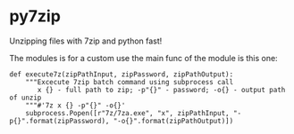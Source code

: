# py7zip
Unzipping files with 7zip and python fast!

The modules is for a custom use the main func of the module is this one:
```
def execute7z(zipPathInput, zipPassword, zipPathOutput):
    """Excecute 7zip batch command using subprocess call
       x {} - full path to zip; -p"{}" - password; -o{} - output path of unzip
    """#'7z x {} -p"{}" -o{}'
    subprocess.Popen([r"7z/7za.exe", "x", zipPathInput, "-p{}".format(zipPassword), "-o{}".format(zipPathOutput)])
     
```
